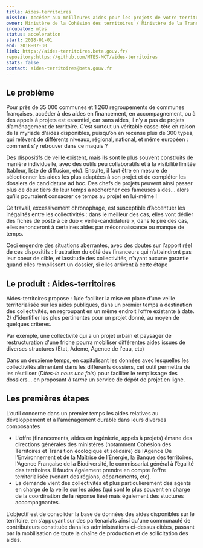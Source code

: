 ```yaml
---
title: Aides-territoires
mission: Accéder aux meilleures aides pour les projets de votre territoire
owner: Ministère de la Cohésion des territoires / Ministère de la Transition écologique et solidaire
incubator: mtes
status: acceleration
start: 2018-01-01
end: 2018-07-30
link: https://aides-territoires.beta.gouv.fr/
repository:https://github.com/MTES-MCT/aides-territoires
stats: false
contact: aides-territoires@beta.gouv.fr
---
```


## Le problème

Pour près de 35 000 communes et 1 260 regroupements de communes françaises, accéder à des aides en financement, en accompagnement, ou à des appels à projets est essentiel, car sans aides, il n’y a pas de projets d’aménagement de territoire. C’est surtout un véritable casse-tête en raison de la myriade d’aides disponibles, puisqu’on en recense plus de 300 types, qui relèvent de différents niveaux, régional, national, et même européen : comment s’y retrouver dans ce maquis ?

Des dispositifs de veille existent, mais ils sont le plus souvent construits de manière individuelle, avec des outils peu collaboratifs et à la visibilité limitée (tableur, liste de diffusion, etc). Ensuite, il faut être en mesure de sélectionner les aides les plus adaptées à son projet et de compléter les dossiers de candidature ad hoc. Des chefs de projets peuvent ainsi passer plus de deux tiers de leur temps à rechercher ces fameuses aides… alors qu’ils pourraient consacrer ce temps au projet en lui-même !

Ce travail, excessivement chronophage, est susceptible d’accentuer les inégalités entre les collectivités : dans le meilleur des cas, elles vont dédier des fiches de poste à ce duo « veille-candidature », dans le pire des cas, elles renonceront à certaines aides par méconnaissance ou manque de temps.

Ceci engendre des situations aberrantes, avec des doutes sur l’apport réel de ces dispositifs : frustration du côté des financeurs qui n’atteindront pas leur coeur de cible, et lassitude des collectivités, n’ayant aucune garantie quand elles remplissent un dossier, si elles arrivent à cette étape

## Le produit : Aides-territoires

Aides-territoires propose :
1/de faciliter la mise en place d’une veille territorialisée sur les aides publiques, dans un premier temps à destination des collectivités, en regroupant en un même endroit l’offre existante à date. 
2/ d'identifier les plus pertinentes pour un projet donné, au moyen de quelques critères.


Par exemple, une collectivité qui a un projet urbain et paysager de restructuration d'une friche pourra mobiliser différentes aides issues de diverses structures (Etat, Ademe, Agence de l'eau, etc)

Dans un deuxième temps, en capitalisant les données avec lesquelles les collectivités alimentent dans les différents dossiers, cet outil permettra de les réutiliser (*Dites-le nous une fois*) pour faciliter le remplissage des dossiers… en proposant *à terme* un service de dépôt de projet en ligne.

## Les premières étapes

L’outil concerne dans un premier temps les aides relatives au développement et à l'aménagement durable dans leurs diverses composantes
- L’offre (financements, aides en ingénierie, appels à projets) émane des directions générales des ministères (notamment Cohésion des Territoires et Transition écologique et solidaire) de l’Agence De l’Environnement et de la Maîtrise de l’Énergie, la Banque des territoires, l’Agence Française de la Biodiversité, le commissariat général à l’égalité des territoires. Il faudra également prendre en compte l’offre territorialisée (venant des régions, départements, etc).
- La demande vient des collectivités et plus particulièrement des agents en charge de la veille sur les aides (qui sont le plus souvent en charge de la coordination de la réponse liée) mais également des stuctures accompagnantes. 

L’objectif est de consolider la base de données des aides disponibles sur le territoire, en s’appuyant sur des partenariats ainsi qu'une communauté de contributeurs constituée dans les administrations ci-dessus citées, passant par la mobilisation de toute la chaîne de production et de sollicitation des aides.

